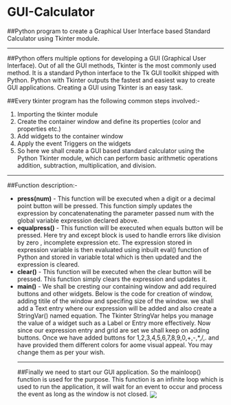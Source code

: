 # GUI-Calculator
##Python program to create a Graphical User Interface based Standard Calculator using Tkinter module.
<hr>
##Python offers multiple options for developing a GUI (Graphical User Interface). Out of all the GUI methods, Tkinter is the most commonly used method. It is a standard Python interface to the Tk GUI toolkit shipped with Python. Python with Tkinter outputs the fastest and easiest way to create GUI applications. Creating a GUI using Tkinter is an easy task.

##Every tkinter program has the following common steps involved:-

<ol><li>Importing the tkinter module</li>
  <li>Create the container window and define its properties (color and properties etc.)</li>
  <li>Add widgets to the container window</li>
  <li>Apply the event Triggers on the widgets</li>
<li>So here we shall create a GUI based standard calculator using the Python Tkinter module, which can perform basic arithmetic operations addition, subtraction, multiplication, and division.</li></ol>
<hr>
##Function description:-

<ul><li><b>press(num)</b> - This function will be executed when a digit or a decimal point button will be pressed. This function simply updates the expression by concatenatenating the parameter passed num with the global variable expression declared above.</li>
  <li><b>equalpress()</b> - This function will be executed when equals button will be pressed. Here try and except block is used to handle errors like division by zero , incomplete expression etc. The expression stored in expression variable is then evaluated using inbuilt eval() function of Python and stored in variable total which is then updated and the expression is cleared.</li>
  <li><b>clear()</b> - This function will be executed when the clear button will be pressed. This function simply clears the expression and updates it.</li>
  <li><b>main()</b> - We shall be cresting our containing window and add required buttons and other widgets. Below is the code for creation of window, adding titile of the window and specifing size of the window. we shall add a Text entry where our expression will be added and also create a StringVar() named equation. The Tkinter StringVar helps you manage the value of a widget such as a Label or Entry more effectively. Now since our expression entry and grid are set we shall keep on adding buttons. Once we have added buttons for 1,2,3,4,5,6,7,8,9,0,+,-,*,/,. and have provided them different colors for aome visual appeal. You may change them as per your wish.
<hr>
##Finally we need to start our GUI application. So the mainloop() function is used for the purpose. This function is an infinite loop which is used to run the application, it will wait for an event to occur and process the event as long as the window is not closed.

<img src="https://user-images.githubusercontent.com/70680058/119518239-fac62b00-bd95-11eb-89a9-72c6fde0f563.png" align="center">

